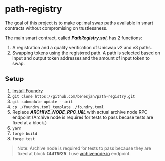 # path-registry
The goal of this project is to make optimal swap paths available in smart contracts without compromising
on trustlessness.

The main smart contract, called ***PathRegistry.sol***, has 2 functions:
1. A registration and a quality verification of Uniswap v2 and v3 paths.
2. Swapping tokens using the registered path.
A path is selected based on input and output token addresses and the amount of input token to swap.

## Setup
1. [Install Foundry](https://github.com/gakonst/foundry#installation)
2. `git clone https://github.com/benesjan/path-registry.git`
3. `git submodule update --init`
4. `cp ./foundry.toml_template ./foundry.toml`
5. Replace ***ARCHIVE_NODE_RPC_URL*** with actual archive node RPC endpoint (Archive node is required for tests to pass becase tests are fixed at a block.)
6. `yarn`
7. `forge build`
8. `forge test`

> Note: Archive node is required for tests to pass because they are fixed at block ***14411926***.
> I use [archivenode.io](https://archivenode.io/) endpoint.